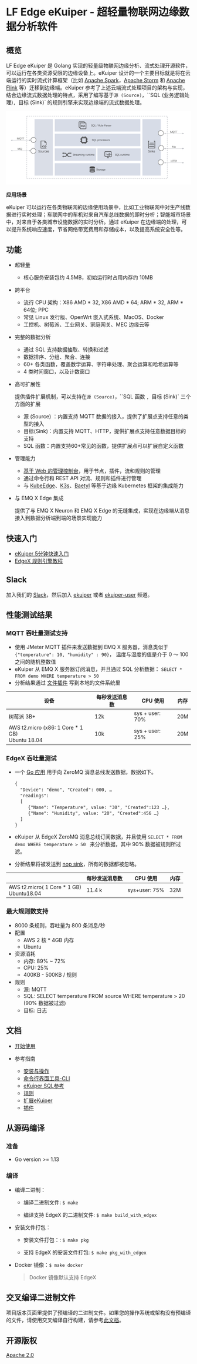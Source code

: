 # LF Edge eKuiper - 超轻量物联网边缘数据分析软件


## 概览

LF Edge eKuiper 是 Golang 实现的轻量级物联网边缘分析、流式处理开源软件，可以运行在各类资源受限的边缘设备上。eKuiper 设计的一个主要目标就是将在云端运行的实时流式计算框架（比如 [Apache Spark](https://spark.apache.org)，[Apache Storm](https://storm.apache.org) 和 [Apache Flink](https://flink.apache.org) 等）迁移到边缘端。eKuiper 参考了上述云端流式处理项目的架构与实现，结合边缘流式数据处理的特点，采用了编写基于`源 (Source)`，``SQL (业务逻辑处理)`, `目标 (Sink)` 的规则引擎来实现边缘端的流式数据处理。

![arch](resources/arch.png)

**应用场景**

eKuiper 可以运行在各类物联网的边缘使用场景中，比如工业物联网中对生产线数据进行实时处理；车联网中的车机对来自汽车总线数据的即时分析；智能城市场景中，对来自于各类城市设施数据的实时分析。通过 eKuiper 在边缘端的处理，可以提升系统响应速度，节省网络带宽费用和存储成本，以及提高系统安全性等。

## 功能

- 超轻量

  - 核心服务安装包约 4.5MB，初始运行时占用内存约 10MB

- 跨平台

  - 流行 CPU 架构：X86 AMD * 32, X86 AMD * 64; ARM * 32, ARM * 64位; PPC
  - 常见 Linux 发行版、OpenWrt 嵌入式系统、MacOS、Docker
  - 工控机、树莓派、工业网关、家庭网关、MEC 边缘云等

- 完整的数据分析

  - 通过 SQL 支持数据抽取、转换和过滤
  - 数据排序、分组、聚合、连接
  - 60+ 各类函数，覆盖数学运算、字符串处理、聚合运算和哈希运算等
  - 4 类时间窗口，以及计数窗口

- 高可扩展性

  提供插件扩展机制，可以支持在`源 (Source)`，``SQL 函数 `, `目标 (Sink)` 三个方面的扩展

  - 源 (Source) ：内置支持 MQTT 数据的接入，提供了扩展点支持任意的类型的接入
  - 目标(Sink)：内置支持 MQTT、HTTP，提供扩展点支持任意数据目标的支持
  - SQL 函数：内置支持60+常见的函数，提供扩展点可以扩展自定义函数

- 管理能力
  - [基于 Web 的管理控制台](https://hub.docker.com/r/emqx/ekuiper-manager)，用于节点，插件，流和规则的管理
  - 通过命令行和 REST API 对流、规则和插件进行管理
  - 与 [KubeEdge](https://github.com/kubeedge/kubeedge)、[K3s](https://github.com/rancher/k3s)、[Baetyl](https://github.com/baetyl/baetyl) 等基于边缘 Kubernetes 框架的集成能力

- 与 EMQ X Edge 集成

  提供了与 EMQ X Neuron 和 EMQ X Edge 的无缝集成，实现在边缘端从消息接入到数据分析端到端的场景实现能力

## 快速入门

- [eKuiper 5分钟快速入门](./quick_start_docker.md)
- [EdgeX 规则引擎教程](./edgex/edgex_rule_engine_tutorial.md)

## Slack
加入我们的 [Slack](https://join.slack.com/t/lfedge/shared_invite/zt-7kavdtmq-SeyFzM2CEABBcKYGEVCgkw)，然后加入 [ekuiper](https://lfedge.slack.com/archives/C024F4P7KCK) 或者 [ekuiper-user](https://lfedge.slack.com/archives/C024F4SMEMR) 频道。

## 性能测试结果

### MQTT 吞吐量测试支持

- 使用 JMeter MQTT 插件来发送数据到 EMQ X 服务器，消息类似于 `{"temperature": 10, "humidity" : 90}`， 温度与湿度的值是介于 0 ～ 100 之间的随机整数值
- eKuiper 从 EMQ X 服务器订阅消息，并且通过 SQL 分析数据： `SELECT * FROM demo WHERE temperature > 50 ` 
- 分析结果通过 [文件插件](extension/native/sinks/file.md) 写到本地的文件系统里

| 设备                                                 | 每秒发送消息数 | CPU 使用        | 内存 |
| ---------------------------------------------------- | -------------- | --------------- | ---- |
| 树莓派 3B+                                           | 12k            | sys + user: 70% | 20M  |
| AWS t2.micro (x86: 1 Core * 1 GB) <br />Ubuntu 18.04 | 10k            | sys + user: 25% | 20M  |

### EdgeX 吞吐量测试

- 一个 [Go 应用](https://github.com/lf-edge/ekuiper/blob/master/test/edgex/benchmark/pub.go) 用于向 ZeroMQ 消息总线发送数据，数据如下。

  ```
  {
    "Device": "demo", "Created": 000, …
    "readings": 
    [
       {"Name": "Temperature", value: "30", "Created":123 …},
       {"Name": "Humidity", value: "20", "Created":456 …}
    ]
  }
  ```

- eKuiper 从 EdgeX ZeroMQ 消息总线订阅数据，并且使用 `SELECT * FROM demo WHERE temperature > 50 ` 来分析数据，其中 90% 数据被规则所过滤。

- 分析结果将被发送到 [nop sink](./rules/sinks/nop.md)，所有的数据都被忽略。

|                                                | 每秒发送消息数 | CPU 使用      | 内存 |
| ---------------------------------------------- | -------------- | ------------- | ---- |
| AWS t2.micro( 1 Core * 1 GB) <br />Ubuntu18.04 | 11.4 k         | sys+user: 75% | 32M  |

### 最大规则数支持

- 8000 条规则，吞吐量为 800 条消息/秒
- 配置
  - AWS 2 核 * 4GB 内存 
  - Ubuntu
- 资源消耗
  - 内存: 89% ~ 72%
  - CPU: 25%
  - 400KB - 500KB / 规则
- 规则
  - 源: MQTT
  - SQL: SELECT temperature FROM source WHERE temperature > 20 (90% 数据被过滤) 
  - 目标: 日志

## 文档

- [开始使用](./getting_started.md) 

- 参考指南
  - [安装与操作](./getting_started.md)
  - [命令行界面工具-CLI](operation/cli/overview.md)
  - [eKuiper SQL参考](./sqls/overview.md)
  - [规则](./rules/overview.md)
  - [扩展eKuiper](./extension/overview.md)
  - [插件](extension/native/develop/overview.md)

## 从源码编译

### 准备

+ Go version >= 1.13

### 编译

+ 编译二进制：

  - 编译二进制文件: `$ make`

  - 编译支持 EdgeX 的二进制文件: `$ make build_with_edgex`

+ 安装文件打包：

  - 安装文件打包：: `$ make pkg`

  - 支持 EdgeX 的安装文件打包: `$ make pkg_with_edgex`

+ Docker 镜像：`$ make docker`

  > Docker 镜像默认支持 EdgeX


## 交叉编译二进制文件

项目版本页面里提供了预编译的二进制文件。如果您的操作系统或架构没有预编译的文件，请使用交叉编译自行构建，请参考[此文档](operation/compile/cross-compile.md)。

## 开源版权

[Apache 2.0](https://github.com/lf-edge/ekuiper/blob/master/LICENSE)
